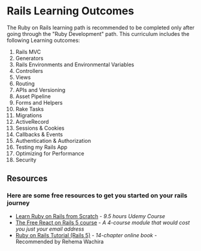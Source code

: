 # Rails Learning Outcomes

The Ruby on Rails learning path is recommended to be completed only after going through the "Ruby Development" path. This curriculum includes the following Learning outcomes: 

1. Rails MVC
2. Generators
3. Rails Environments and Environmental Variables
4. Controllers
5. Views
6. Routing
7. APIs and Versioning
8. Asset Pipeline
9. Forms and Helpers
10. Rake Tasks
11. Migrations
12. ActiveRecord
13. Sessions & Cookies
14. Callbacks & Events
15. Authentication & Authorization
16. Testing my Rails App
17. Optimizing for Performance
18. Security

## Resources
### Here are some free resources to get you started on your rails journey
- [Learn Ruby on Rails from Scratch](https://www.udemy.com/learn-ruby-on-rails-from-scratch/) - _9.5 hours Udemy Course_
- [The Free React on Rails 5 course](https://learnetto.com/users/hrishio/courses/the-free-react-on-rails-5-course) - _A 4-course module that would cost you just your email address_
- [Ruby on Rails Tutorial (Rails 5)](https://www.railstutorial.org/book/frontmatter) - _14-chapter online book_ - Recommended by Rehema Wachira

